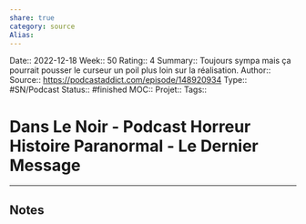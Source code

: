 ```yaml
---
share: true 
category: source
Alias:
---
```

Date:: 2022-12-18
Week:: 50
Rating:: 4
Summary:: Toujours sympa mais ça pourrait pousser le curseur un poil plus loin sur la réalisation.
Author::
Source:: https://podcastaddict.com/episode/148920934
Type:: #SN/Podcast 
Status:: #finished 
MOC::
Projet:: 
Tags:: 

# Dans Le Noir - Podcast Horreur Histoire Paranormal - Le Dernier Message


***

## Notes
